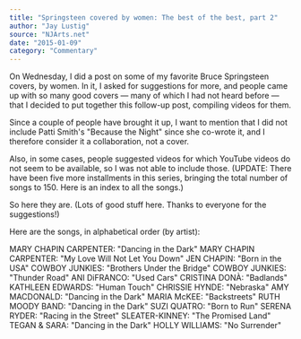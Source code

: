 ```yaml
---
title: "Springsteen covered by women: The best of the best, part 2"
author: "Jay Lustig"
source: "NJArts.net"
date: "2015-01-09"
category: "Commentary"
---
```


On Wednesday, I did a post on some of my favorite Bruce Springsteen covers, by women. In it, I asked for suggestions for more, and people came up with so many good covers — many of which I had not heard before — that I decided to put together this follow-up post, compiling videos for them.

Since a couple of people have brought it up, I want to mention that I did not include Patti Smith's "Because the Night" since she co-wrote it, and I therefore consider it a collaboration, not a cover.

Also, in some cases, people suggested videos for which YouTube videos do not seem to be available, so I was not able to include those. (UPDATE: There have been five more installments in this series, bringing the total number of songs to 150. Here is an index to all the songs.)

So here they are. (Lots of good stuff here. Thanks to everyone for the suggestions!)

Here are the songs, in alphabetical order (by artist):

MARY CHAPIN CARPENTER: "Dancing in the Dark"
MARY CHAPIN CARPENTER: "My Love Will Not Let You Down"
JEN CHAPIN: "Born in the USA"
COWBOY JUNKIES: "Brothers Under the Bridge"
COWBOY JUNKIES: "Thunder Road"
ANI DiFRANCO: "Used Cars"
CRISTINA DONÀ: "Badlands"
KATHLEEN EDWARDS: "Human Touch"
CHRISSIE HYNDE: "Nebraska"
AMY MACDONALD: "Dancing in the Dark"
MARIA McKEE: "Backstreets"
RUTH MOODY BAND: "Dancing in the Dark"
SUZI QUATRO: "Born to Run"
SERENA RYDER: "Racing in the Street"
SLEATER-KINNEY: "The Promised Land"
TEGAN & SARA: "Dancing in the Dark" HOLLY WILLIAMS: "No Surrender"
